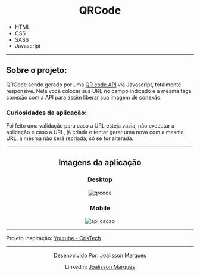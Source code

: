 <h1 align='center'> QRCode </h1>

<div>
  <ul>
    <li>HTML</li>
    <li>CSS</li>
    <li>SASS</li>
    <li>Javascript</li>
  </ul>
</div>

<hr>

<div>
  <h2>Sobre o projeto:</h2>
  <p>QRCode sendo gerado por uma <a href='https://goqr.me/api/'>QR code API</a> via Javascript, totalmente responsive. Nela você colocar sua URL no campo indicado e a mesma faça conexão com a API para assim liberar sua imagem de conexão.</p>
  <h3>Curiosidades da aplicação:</h3>
  <p>Foi feito uma validação para caso a URL esteja vazia, não executar a aplicação e caso a URL, já criada e tentar gerar uma nova com a mesma URL, a mesma não será recriada, só se for alterada.</p>
</div>

<hr>

<div align='center'>
  <h2>Imagens da aplicação</h2>

  <h3>Desktop</h3>

  ![qrcode](https://user-images.githubusercontent.com/44754105/182502013-019cf3e1-2d9b-45b8-8ac9-a6c7b002f968.gif)


  <h3>Mobile</h3>

![aplicacao](https://user-images.githubusercontent.com/44754105/182502253-d5756d8c-ee89-41c2-a28b-9e267b23b9f7.png)

</div>

<hr>

<div>
<p>Projeto Inspiração: <a href='https://www.youtube.com/watch?v=UOIDhGCGCio&ab_channel=CrisTech'>Youtube - CrisTech</a></p>
</div>

<hr>

<div>

<p align='center'>Desenvolvido Por: <a href='https://github.com/joalissonmarques'>Joalisson Marques</a></p>

<p align='center'>LinkedIn: <a href='https://www.linkedin.com/in/joalisson-marques-jgm/'>Joalisson Marques</a></p>

</div>